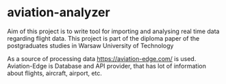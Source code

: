 # aviation-analyzer

Aim of this project is to write tool for importing and analysing real time data regarding flight data.
This project is part of the diploma paper of the postgraduates studies in Warsaw University of Technology


As a source of processing data https://aviation-edge.com/ is used. 
Aviation-Edge is Database and API provider, that has lot of information about flights, aircraft, airport, etc.

